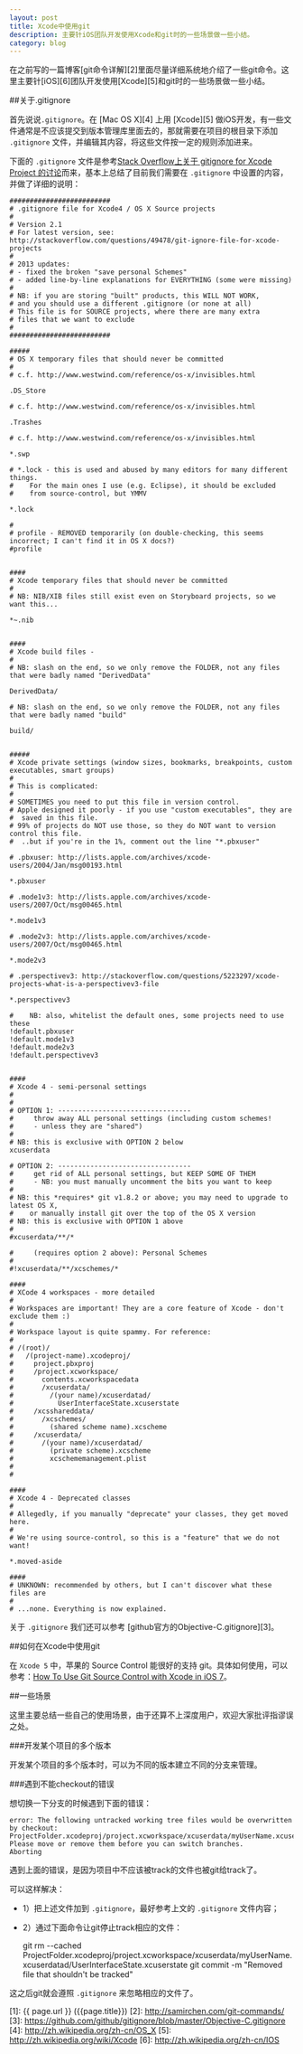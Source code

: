 ```yaml
---
layout: post
title: Xcode中使用git
description: 主要针iOS团队开发使用Xcode和git时的一些场景做一些小结。
category: blog
---
```


在之前写的一篇博客[git命令详解][2]里面尽量详细系统地介绍了一些git命令。这里主要针[iOS][6]团队开发使用[Xcode][5]和git时的一些场景做一些小结。

##关于.gitignore

首先说说`.gitignore`。在 [Mac OS X][4] 上用 [Xcode][5] 做iOS开发，有一些文件通常是不应该提交到版本管理库里面去的，那就需要在项目的根目录下添加 `.gitignore` 文件，并编辑其内容，将这些文件按一定的规则添加进来。

下面的 `.gitignore` 文件是参考[Stack Overflow上关于 gitignore for Xcode Project 的讨论](http://stackoverflow.com/questions/49478/git-ignore-file-for-xcode-projects)而来，基本上总结了目前我们需要在 `.gitignore` 中设置的内容，并做了详细的说明：


	#########################
	# .gitignore file for Xcode4 / OS X Source projects
	#
	# Version 2.1
	# For latest version, see: http://stackoverflow.com/questions/49478/git-ignore-file-for-xcode-projects
	#
	# 2013 updates:
	# - fixed the broken "save personal Schemes"
	# - added line-by-line explanations for EVERYTHING (some were missing)
	#
	# NB: if you are storing "built" products, this WILL NOT WORK,
	# and you should use a different .gitignore (or none at all)
	# This file is for SOURCE projects, where there are many extra
	# files that we want to exclude
	#
	#########################
	
	#####
	# OS X temporary files that should never be committed
	#
	# c.f. http://www.westwind.com/reference/os-x/invisibles.html
	
	.DS_Store
	
	# c.f. http://www.westwind.com/reference/os-x/invisibles.html
	
	.Trashes
	
	# c.f. http://www.westwind.com/reference/os-x/invisibles.html
	
	*.swp
	
	# *.lock - this is used and abused by many editors for many different things.
	#    For the main ones I use (e.g. Eclipse), it should be excluded 
	#    from source-control, but YMMV
	
	*.lock
	
	#
	# profile - REMOVED temporarily (on double-checking, this seems incorrect; I can't find it in OS X docs?)
	#profile
	
	
	####
	# Xcode temporary files that should never be committed
	# 
	# NB: NIB/XIB files still exist even on Storyboard projects, so we want this...
	
	*~.nib
	
	
	####
	# Xcode build files -
	#
	# NB: slash on the end, so we only remove the FOLDER, not any files that were badly named "DerivedData"
	
	DerivedData/
	
	# NB: slash on the end, so we only remove the FOLDER, not any files that were badly named "build"
	
	build/
	
	
	#####
	# Xcode private settings (window sizes, bookmarks, breakpoints, custom executables, smart groups)
	#
	# This is complicated:
	#
	# SOMETIMES you need to put this file in version control.
	# Apple designed it poorly - if you use "custom executables", they are
	#  saved in this file.
	# 99% of projects do NOT use those, so they do NOT want to version control this file.
	#  ..but if you're in the 1%, comment out the line "*.pbxuser"
	
	# .pbxuser: http://lists.apple.com/archives/xcode-users/2004/Jan/msg00193.html
	
	*.pbxuser
	
	# .mode1v3: http://lists.apple.com/archives/xcode-users/2007/Oct/msg00465.html
	
	*.mode1v3
	
	# .mode2v3: http://lists.apple.com/archives/xcode-users/2007/Oct/msg00465.html
	
	*.mode2v3
	
	# .perspectivev3: http://stackoverflow.com/questions/5223297/xcode-projects-what-is-a-perspectivev3-file
	
	*.perspectivev3
	
	#    NB: also, whitelist the default ones, some projects need to use these
	!default.pbxuser
	!default.mode1v3
	!default.mode2v3
	!default.perspectivev3
	
	
	####
	# Xcode 4 - semi-personal settings
	#
	#
	# OPTION 1: ---------------------------------
	#     throw away ALL personal settings (including custom schemes!
	#     - unless they are "shared")
	#
	# NB: this is exclusive with OPTION 2 below
	xcuserdata
	
	# OPTION 2: ---------------------------------
	#     get rid of ALL personal settings, but KEEP SOME OF THEM
	#     - NB: you must manually uncomment the bits you want to keep
	#
	# NB: this *requires* git v1.8.2 or above; you may need to upgrade to latest OS X,
	#    or manually install git over the top of the OS X version
	# NB: this is exclusive with OPTION 1 above
	#
	#xcuserdata/**/*
	
	#     (requires option 2 above): Personal Schemes
	#
	#!xcuserdata/**/xcschemes/*
	
	####
	# XCode 4 workspaces - more detailed
	#
	# Workspaces are important! They are a core feature of Xcode - don't exclude them :)
	#
	# Workspace layout is quite spammy. For reference:
	#
	# /(root)/
	#   /(project-name).xcodeproj/
	#     project.pbxproj
	#     /project.xcworkspace/
	#       contents.xcworkspacedata
	#       /xcuserdata/
	#         /(your name)/xcuserdatad/
	#           UserInterfaceState.xcuserstate
	#     /xcsshareddata/
	#       /xcschemes/
	#         (shared scheme name).xcscheme
	#     /xcuserdata/
	#       /(your name)/xcuserdatad/
	#         (private scheme).xcscheme
	#         xcschememanagement.plist
	#
	#
	
	####
	# Xcode 4 - Deprecated classes
	#
	# Allegedly, if you manually "deprecate" your classes, they get moved here.
	#
	# We're using source-control, so this is a "feature" that we do not want!
	
	*.moved-aside
	
	####
	# UNKNOWN: recommended by others, but I can't discover what these files are
	#
	# ...none. Everything is now explained.

关于 `.gitignore` 我们还可以参考 [github官方的Objective-C.gitignore][3]。


##如何在Xcode中使用git

在 `Xcode 5` 中，苹果的 Source Control 能很好的支持 git。具体如何使用，可以参考：[How To Use Git Source Control with Xcode in iOS 7](http://www.raywenderlich.com/51351/how-to-use-git-source-control-with-xcode-in-ios-7)。



##一些场景

这里主要总结一些自己的使用场景，由于还算不上深度用户，欢迎大家批评指谬误之处。

###开发某个项目的多个版本

开发某个项目的多个版本时，可以为不同的版本建立不同的分支来管理。




###遇到不能checkout的错误

想切换一下分支的时候遇到下面的错误：

	error: The following untracked working tree files would be overwritten by checkout:
	ProjectFolder.xcodeproj/project.xcworkspace/xcuserdata/myUserName.xcuserdatad/UserInterfaceState.xcuserstate
	Please move or remove them before you can switch branches.
	Aborting

遇到上面的错误，是因为项目中不应该被track的文件也被git给track了。

可以这样解决：

- 1）把上述文件加到 `.gitignore`，最好参考上文的 `.gitignore` 文件内容；

- 2）通过下面命令让git停止track相应的文件：

	git rm --cached ProjectFolder.xcodeproj/project.xcworkspace/xcuserdata/myUserName.xcuserdatad/UserInterfaceState.xcuserstate
	git commit -m "Removed file that shouldn't be tracked"

这之后git就会遵照 `.gitignore` 来忽略相应的文件了。



[SamirChen]: http://samirchen.com "SamirChen"
[1]: {{ page.url }} ({{page.title}})
[2]: http://samirchen.com/git-commands/
[3]: https://github.com/github/gitignore/blob/master/Objective-C.gitignore
[4]: http://zh.wikipedia.org/zh-cn/OS_X
[5]: http://zh.wikipedia.org/wiki/Xcode
[6]: http://zh.wikipedia.org/zh-cn/IOS